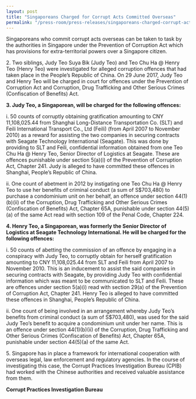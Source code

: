 ```yaml
---
layout: post
title: "Singaporeans Charged for Corrupt Acts Committed Overseas"
permalink: "/press-room/press-releases/singaporeans-charged-corrupt-acts-committed-overseas"
---
```

Singaporeans who commit corrupt acts overseas can be taken to task by the authorities in Singapore under the Prevention of Corruption Act which has provisions for extra-territorial powers over a Singapore citizen.

2\.          Two siblings, Judy Teo Suya Bik (Judy Teo) and Teo Chu Ha @ Henry Teo (Henry Teo) were investigated for alleged corruption offences that had taken place in the People’s Republic of China. On 29 June 2017, Judy Teo and Henry Teo will be charged in court for offences under the Prevention of Corruption Act and Corruption, Drug Trafficking and Other Serious Crimes (Confiscation of Benefits) Act.

**3\.          Judy Teo, a Singaporean, will be charged for the following offences:**

i. 50 counts of corruptly obtaining gratification amounting to CNY 11,108,025.44 from Shanghai Long-Distance Transportation Co. (SLT) and Feili International Transport Co., Ltd (Feili) (from April 2007 to November 2010) as a reward for assisting the two companies in securing contracts with Seagate Technology International (Seagate). This was done by providing to SLT and Feili, confidential information obtained from one Teo Chu Ha @ Henry Teo, Senior Director of Logistics at Seagate. These are offences punishable under section 5(a)(i) of the Prevention of Corruption Act, Chapter 241. Judy is alleged to have committed these offences in Shanghai, People’s Republic of China.

ii. One count of abetment in 2012 by instigating one Teo Chu Ha @ Henry Teo to use  her benefits of criminal conduct  (a sum of S$703,480) to purchase a condominium unit on her behalf, an offence under section 44(1)(b)(ii) of the Corruption, Drug Trafficking and Other Serious Crimes (Confiscation of Benefits) Act, Chapter 65A, punishable under section 44(5)(a) of the same Act read with section 109 of the Penal Code, Chapter 224.

**4\.         Henry Teo, a Singaporean, was formerly the Senior Director of Logistics at Seagate Technology International. He will be charged for the following offences:**

i. 50 counts of abetting the commission of an offence by engaging in a conspiracy with Judy Teo, to corruptly obtain for herself gratification amounting to CNY 11,108,025.44 from SLT and Feili from April 2007 to November 2010.  This is an inducement to assist the said companies in securing contracts with Seagate, by providing Judy Teo with confidential information which was meant to be communicated to SLT and Feili. These are offences under section 5(a)(i) read with section 29(a) of the Prevention of Corruption Act, Chapter 241. Henry Teo is alleged to have committed these offences in Shanghai, People’s Republic of China.

ii. One count of being involved in an arrangement whereby Judy Teo’s benefits from criminal conduct  (a sum of S$703,480), was  used for the said Judy Teo’s benefit to acquire a condominium unit under her name. This is an offence under section 44(1)(b)(ii) of the Corruption, Drug Trafficking and Other Serious Crimes (Confiscation of Benefits) Act, Chapter 65A, punishable under section 44(5)(a) of the same Act.

5\.          Singapore has in place a framework for international cooperation with overseas legal, law enforcement and regulatory agencies. In the course of investigating this case, the Corrupt Practices Investigation Bureau (CPIB) had worked with the Chinese authorities and received valuable assistance from them.  

**Corrupt Practices Investigation Bureau**
